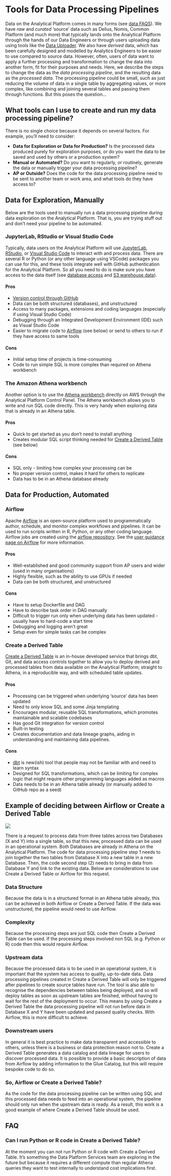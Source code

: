 # Tools for Data Processing Pipelines

Data on the Analytical Platform comes in many forms (see [data FAQS](https://user-guidance.analytical-platform.service.justice.gov.uk/data/data-faqs/index.html)). We have *raw* and *curated* ‘source’ data such as Delius, Nomis, Common Platform (and much more) that typically lands onto the Analytical Platform through the hands of our Data Engineers or through users uploading data using tools like the [Data Uploader](https://user-guidance.analytical-platform.service.justice.gov.uk/tools/data-uploader/). We also have *derived* data, which has been carefully designed and modelled by Analytics Engineers to be easier to use compared to source data. However, often, users of data want to apply a further processing and transformation to change the data into another form, fit for their purposes and needs. Here, we describe the steps to change the data as the *data processing pipeline*, and the resulting data as the *processed data*. The processing pipeline could be small, such as  just reducing the volume of data in a single table by aggregating values, or more complex, like combining and joining several tables and passing them through functions. But this poses the question…

## What tools can I use to create and run my data processing pipeline?

There is no single choice because it depends on several factors. For example, you’ll need to consider:

- **Data for Exploration or Data for Production?** Is the processed data produced purely for exploration purposes, or do you want the data to be saved and used by others or a production system?
- **Manual or Automated?** Do you want to regularly, or routinely, generate the data or manually trigger your data processing pipeline?
- **AP or Outside?** Does the code for the data processing pipeline need to be sent to another team or work area, and what tools do they have access to?

## Data for Exploration, Manually

Below are the tools used to manually run a data processing pipeline during data exploration on the Analytical Platform. That is, you are trying stuff out and don’t need your pipeline to be automated.

### JupyterLab, RStudio or Visual Studio Code

Typically, data users on the Analytical Platform will use [JupyterLab](https://user-guidance.analytical-platform.service.justice.gov.uk/tools/jupyterlab/index.html), [RStudio](https://user-guidance.analytical-platform.service.justice.gov.uk/tools/rstudio/index.html), or [Visual Studio Code](https://user-guidance.analytical-platform.service.justice.gov.uk/tools/visual-studio-code/index.html) to interact with and process data. There are several R or Python (or any other language using VSCode) packages you can use for this, and these tools integrate well with GitHub authentication for the Analytical Platform. So all you need to do is make sure you have access to the data itself (see [database access](https://user-guidance.analytical-platform.service.justice.gov.uk/tools/create-a-derived-table/database-access/) and [S3 warehouse data](https://user-guidance.analytical-platform.service.justice.gov.uk/data/amazon-s3/)).

#### Pros
*   [Version control through GitHub](https://user-guidance.analytical-platform.service.justice.gov.uk/github/) 
*   Data can be both structured (databases), and unstructured
*   Access to many packages, extensions and coding languages (especially if using Visual Studio Code)
*   Debugging through an Integrated Development Environment (IDE) such as Visual Studio Code
*   Easier to migrate code to [Airflow](https://user-guidance.analytical-platform.service.justice.gov.uk/tools/airflow/) (see below) or send to others to run if they have access to same tools

#### Cons
*   Initial setup time of projects is time-consuming
*   Code to run simple SQL is more complex than required on Athena workbench   

### The Amazon Athena workbench

Another option is to use the [Athena workbench](https://user-guidance.analytical-platform.service.justice.gov.uk/data/curated-databases/amazon-athena/) directly on AWS through the Analytical Platform Control Panel. The Athena workbench allows you to write and run SQL code directly. This is very handy when exploring data that is already in an Athena table.

#### Pros
* Quick to get started as you don’t need to install anything
* Creates modular SQL script thinking needed for [Create a Derived Table](https://user-guidance.analytical-platform.service.justice.gov.uk/tools/create-a-derived-table/) (see below)

#### Cons
* SQL only - limiting how complex your processing can be
* No proper version control, makes it hard for others to replicate
* Data has to be in an Athena database already 
 
## Data for Production, Automated

### Airflow

Apache [Airflow](https://user-guidance.analytical-platform.service.justice.gov.uk/tools/airflow/) is an open-source platform used to programmatically author, schedule, and monitor complex workflows and pipelines. It can be used to run scripts written in R, Python, or any other coding language. Airflow jobs are created using the [airflow repository](https://github.com/moj-analytical-services/airflow). See the [user guidance page on Airflow](https://user-guidance.analytical-platform.service.justice.gov.uk/tools/airflow/) for more information.

#### Pros

* Well-established and good community support from AP users and wider (used in many organisations)
* Highly flexible, such as the ability to use GPUs if needed
* Data can be both structured, and unstructured

#### Cons

* Have to setup Dockerfile and DAG
* Have to describe task order in DAG manually
* Difficult to trigger run only when underlying data has been updated - usually have to hard-code a start time
* Debugging and logging aren’t great
* Setup even for simple tasks can be complex

### Create a Derived Table
[Create a Derived Table](https://user-guidance.analytical-platform.service.justice.gov.uk/tools/create-a-derived-table/) is an in-house developed service that brings dbt, Git, and data access controls together to allow you to deploy derived and processed tables from data available on the Analytical Platform; straight to Athena, in a reproducible way, and with scheduled table updates.

#### Pros

* Processing can be triggered when underlying ‘source’ data has been updated
* Need to only know SQL and some Jinja templating
* Encourages modular, reusable SQL transformations, which promotes maintainable and scalable codebases
* Has good Git integration for version control
* Built-in testing
* Creates documentation and data lineage graphs, aiding in understanding and maintaining data pipelines.

#### Cons
* [dbt](https://www.getdbt.com/product/what-is-dbt) is new(ish) tool that people may not be familiar with and need to learn syntax
* Designed for SQL transformations, which can be limiting for complex logic that might require other programming languages added as macros
* Data needs to be in an Athena table already (or manually added to GitHub repo as a seed)

## Example of deciding between Airflow or Create a Derived Table

![](images/tools/data_processing_pipeline.png)

There is a request to process data from three tables across two Databases (X and Y) into a single table, so that this new, processed data can be used in an operational system. Both Databases are already in Athena on the Analytical Platform. The code for data processing pipeline step 1 needs to join together the two tables from Database X into a new table in a new Database. Then, the code second step (2) needs to bring in data from Database Y and link to the existing data. Below are considerations to use Create a Derived Table or Airflow for this request.

### Data Structure

Because the data is in a structured format in an Athena table already, this can be achieved in both Airflow or Create a Derived Table. If the data was unstructured, the pipeline would need to use Airflow. 

### Complexity

Because the processing steps are just SQL code then Create a Derived Table can be used. If the processing steps involved  non SQL (e.g. Python or R) code then this would require Airflow.

### Upstream data

Because the processed data is to be used in an operational system, it is important that the system has access to quality, up-to-date data. Data processing pipelines created in Create a Derived Table will only be triggered after pipelines to create source tables have run. The tool is also able to recognise the dependencies between tables being deployed, and so will deploy tables as soon as upstream tables are finished, without having to wait for the rest of the deployment to occur. This means by using Create a Derived Table the data processing pipeline will not run before data in Database X and Y have been updated and passed quality checks. With Airflow, this is more difficult to achieve.

### Downstream users

In general it is best practice to make data transparent and accessible to others, unless there is a business or data protection reason not to. Create a Derived Table generates a data catalog and data lineage for users to discover processed data. It is possible to provide a basic description of data from Airflow by adding information to the Glue Catalog, but this will require bespoke code to do so.

### So, Airflow or Create a Derived Table?

As the code for the data processing pipeline can be written using SQL and this processed data needs to feed into an operational system, the pipeline should only run when the upstream data is ready. As a result, this work is a good example of where Create a Derived Table should be used.

## FAQ

### Can I run Python or R code in Create a Derived Table?

At the moment you can not run Python or R code with Create a Derived Table. It’s something the Data Platform Services team are exploring in the future but because it requires a different compute than regular Athena queries they want to test internally to understand cost implications first.
